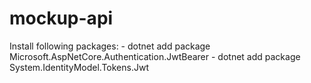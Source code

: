 # mockup-api
Install following packages:
	- dotnet add package Microsoft.AspNetCore.Authentication.JwtBearer
	- dotnet add package System.IdentityModel.Tokens.Jwt